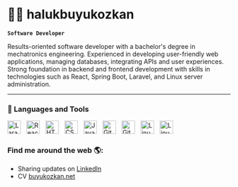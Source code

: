 # 🏄‍♂️ halukbuyukozkan

**`Software Developer`**

Results-oriented software developer with a bachelor's degree in mechatronics engineering. Experienced in developing user-friendly web applications, managing databases, integrating APIs and user experiences. Strong foundation in backend and frontend development with skills in technologies such as React, Spring Boot, Laravel, and Linux server administration.

---

### 🧰 Languages and Tools

<img align="left" alt="Laravel" width="30px" style="padding-right:10px;" src="https://cdn.jsdelivr.net/npm/simple-icons@3.13.0/icons/laravel.svg" />
<img align="left" alt="React" width="30px" style="padding-right:10px;" src="https://cdn.jsdelivr.net/gh/devicons/devicon/icons/react/react-original.svg" />
<img align="left" alt="HTML" width="30px" style="padding-right:10px;" src="https://cdn.jsdelivr.net/gh/devicons/devicon/icons/html5/html5-plain.svg" />
<img align="left" alt="CSS" width="30px" style="padding-right:10px;" src="https://cdn.jsdelivr.net/gh/devicons/devicon/icons/css3/css3-plain.svg" />
<img align="left" alt="JavaScript" width="30px" style="padding-right:10px;" src="https://cdn.jsdelivr.net/gh/devicons/devicon/icons/javascript/javascript-plain.svg" />
<img align="left" alt="GitHub" width="30px" style="padding-right:10px;" src="https://cdn.jsdelivr.net/gh/devicons/devicon/icons/github/github-original.svg" />
<img align="left" alt="Git" width="30px" style="padding-right:10px;" src="https://cdn.jsdelivr.net/gh/devicons/devicon/icons/git/git-original.svg" />
<img align="left" alt="Linux" width="30px" style="padding-right:10px;" src="https://cdn.jsdelivr.net/gh/devicons/devicon/icons/linux/linux-original.svg" />
<img align="left" alt="Linux" width="30px" style="padding-right:10px;" src="https://cdn.jsdelivr.net/npm/simple-icons@3.13.0/icons/electron.svg" />

<br />

# 

### Find me around the web 🌎:
- Sharing updates on <a href="https://www.linkedin.com/in/haluk-muhammet-b%C3%BCy%C3%BCk%C3%B6zkan-6088b81b4/">LinkedIn</a>
- CV <a href="https://buyukozkan.net/">buyukozkan.net</a>
